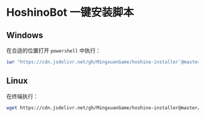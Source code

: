 # HoshinoBot 一键安装脚本

## Windows

在合适的位置打开 `powershell` 中执行：

```powershell
iwr "https://cdn.jsdelivr.net/gh/MingxuanGame/hoshino-installer`@master/hoshino_installer.ps1" -O .\hinstall.ps1 ; ./hinstall.ps1 ; rm hinstall.ps1
```

## Linux

在终端执行：

```bash
wget https://cdn.jsdelivr.net/gh/MingxuanGame/hoshino-installer@master/hoshino_installer.sh -O hinstall.sh && sudo bash hinstall.sh && rm hinstall.sh
```

